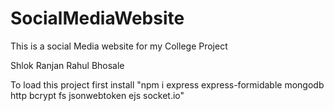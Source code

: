 # SocialMediaWebsite

This is a social Media website for my College Project

Shlok Ranjan
Rahul Bhosale

To load this project first install "npm i express express-formidable mongodb http bcrypt fs jsonwebtoken ejs socket.io" 
